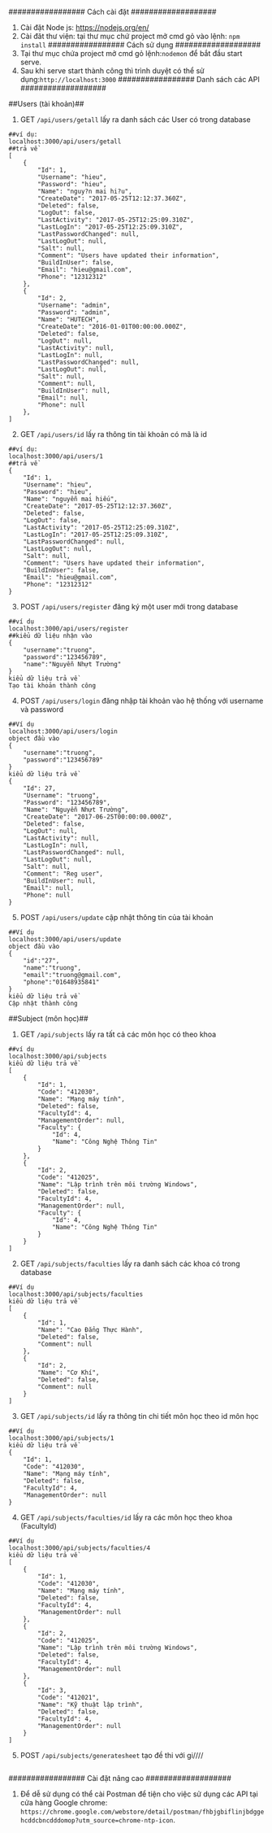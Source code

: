 ################# Cách cài đặt ###################
1. Cài đặt Node js: https://nodejs.org/en/
2. Cài đăt thư viện: tại thư mục chứ project mở cmd gỏ vào lệnh: `npm install`
################# Cách sử dụng ###################
1. Tại thư mục chứa project mở cmd gỏ lệnh:`nodemon` để bắt đầu start serve.
2. Sau khi serve start thành công thì trình duyệt có thể sử dụng:`http://localhost:3000`
################# Danh sách các API ###################

##Users (tài khoản)##

1. GET `/api/users/getall` lấy ra danh sách các User có trong database
```
##ví dụ:
localhost:3000/api/users/getall
##trả về
[
    {
        "Id": 1,
        "Username": "hieu",
        "Password": "hieu",
        "Name": "nguy?n mai hi?u",
        "CreateDate": "2017-05-25T12:12:37.360Z",
        "Deleted": false,
        "LogOut": false,
        "LastActivity": "2017-05-25T12:25:09.310Z",
        "LastLogIn": "2017-05-25T12:25:09.310Z",
        "LastPasswordChanged": null,
        "LastLogOut": null,
        "Salt": null,
        "Comment": "Users have updated their information",
        "BuildInUser": false,
        "Email": "hieu@gmail.com",
        "Phone": "12312312"
    },
    {
        "Id": 2,
        "Username": "admin",
        "Password": "admin",
        "Name": "HUTECH",
        "CreateDate": "2016-01-01T00:00:00.000Z",
        "Deleted": false,
        "LogOut": null,
        "LastActivity": null,
        "LastLogIn": null,
        "LastPasswordChanged": null,
        "LastLogOut": null,
        "Salt": null,
        "Comment": null,
        "BuildInUser": null,
        "Email": null,
        "Phone": null
    },
]
```
2. GET `/api/users/id` lấy ra thông tin tài khoản có mã là id
```
##ví dụ:
localhost:3000/api/users/1
##trả về
{
    "Id": 1,
    "Username": "hieu",
    "Password": "hieu",
    "Name": "nguyễn mai hiếu",
    "CreateDate": "2017-05-25T12:12:37.360Z",
    "Deleted": false,
    "LogOut": false,
    "LastActivity": "2017-05-25T12:25:09.310Z",
    "LastLogIn": "2017-05-25T12:25:09.310Z",
    "LastPasswordChanged": null,
    "LastLogOut": null,
    "Salt": null,
    "Comment": "Users have updated their information",
    "BuildInUser": false,
    "Email": "hieu@gmail.com",
    "Phone": "12312312"
}
```
3. POST `/api/users/register` đăng ký một user mới trong database
```
##ví dụ
localhost:3000/api/users/register
##kiểu dữ liệu nhận vào
{
    "username":"truong",
    "password":"123456789", 
    "name":"Nguyễn Nhựt Trường" 
}
kiểu dữ liệu trả về
Tạo tài khoản thành công
```
4. POST `/api/users/login` đăng nhập tài khoản vào hệ thống với username và password
```
##Ví dụ
localhost:3000/api/users/login
object đầu vào 
{
    "username":"truong",
    "password":"123456789"
}
kiểu dữ liệu trả về
{
    "Id": 27,
    "Username": "truong",
    "Password": "123456789",
    "Name": "Nguyễn Nhựt Trường",
    "CreateDate": "2017-06-25T00:00:00.000Z",
    "Deleted": false,
    "LogOut": null,
    "LastActivity": null,
    "LastLogIn": null,
    "LastPasswordChanged": null,
    "LastLogOut": null,
    "Salt": null,
    "Comment": "Reg user",
    "BuildInUser": null,
    "Email": null,
    "Phone": null
}
```
5. POST `/api/users/update` cập nhật thông tin của tài khoản
```
##Ví dụ
localhost:3000/api/users/update
object đầu vào
{
	"id":"27",
    "name":"truong",
    "email":"truong@gmail.com",
    "phone":"01648935841"
}
kiểu dữ liệu trả về
Cập nhật thành công
```

##Subject (môn học)##
1. GET `/api/subjects` lấy ra tất cả các môn học có theo khoa
```
##ví dụ
localhost:3000/api/subjects
kiểu dữ liệu trả về
[
    {
        "Id": 1,
        "Code": "412030",
        "Name": "Mạng máy tính",
        "Deleted": false,
        "FacultyId": 4,
        "ManagementOrder": null,
        "Faculty": {
            "Id": 4,
            "Name": "Công Nghệ Thông Tin"
        }
    },
    {
        "Id": 2,
        "Code": "412025",
        "Name": "Lập trình trên môi trường Windows",
        "Deleted": false,
        "FacultyId": 4,
        "ManagementOrder": null,
        "Faculty": {
            "Id": 4,
            "Name": "Công Nghệ Thông Tin"
        }
    }
]
```
2. GET `/api/subjects/faculties` lấy ra danh sách các khoa có trong database
```
##Ví dụ
localhost:3000/api/subjects/faculties
kiểu dữ liệu trả về
[
    {
        "Id": 1,
        "Name": "Cao Đẳng Thực Hành",
        "Deleted": false,
        "Comment": null
    },
    {
        "Id": 2,
        "Name": "Cơ Khí",
        "Deleted": false,
        "Comment": null
    }
]
```
3. GET `/api/subjects/id` lấy ra thông tin chi tiết môn học theo id môn học
```
##Ví dụ
localhost:3000/api/subjects/1
kiểu dữ liệu trả về
{
    "Id": 1,
    "Code": "412030",
    "Name": "Mạng máy tính",
    "Deleted": false,
    "FacultyId": 4,
    "ManagementOrder": null
}
```
4. GET `/api/subjects/faculties/id` lấy ra các môn học theo khoa (FacultyId)
```
##Ví dụ
localhost:3000/api/subjects/faculties/4
kiểu dữ liệu trả về
[
    {
        "Id": 1,
        "Code": "412030",
        "Name": "Mạng máy tính",
        "Deleted": false,
        "FacultyId": 4,
        "ManagementOrder": null
    },
    {
        "Id": 2,
        "Code": "412025",
        "Name": "Lập trình trên môi trường Windows",
        "Deleted": false,
        "FacultyId": 4,
        "ManagementOrder": null
    },
    {
        "Id": 3,
        "Code": "412021",
        "Name": "Kỹ thuật lập trình",
        "Deleted": false,
        "FacultyId": 4,
        "ManagementOrder": null
    }
]
```
5. POST `/api/subjects/generatesheet` tạo đề thi với gi////
```
```
################# Cài đặt nâng cao ###################
1. Để dễ sử dụng có thể cài Postman để tiện cho việc sử dụng các API tại cửa hàng Google chrome: `https://chrome.google.com/webstore/detail/postman/fhbjgbiflinjbdggehcddcbncdddomop?utm_source=chrome-ntp-icon`.
    

